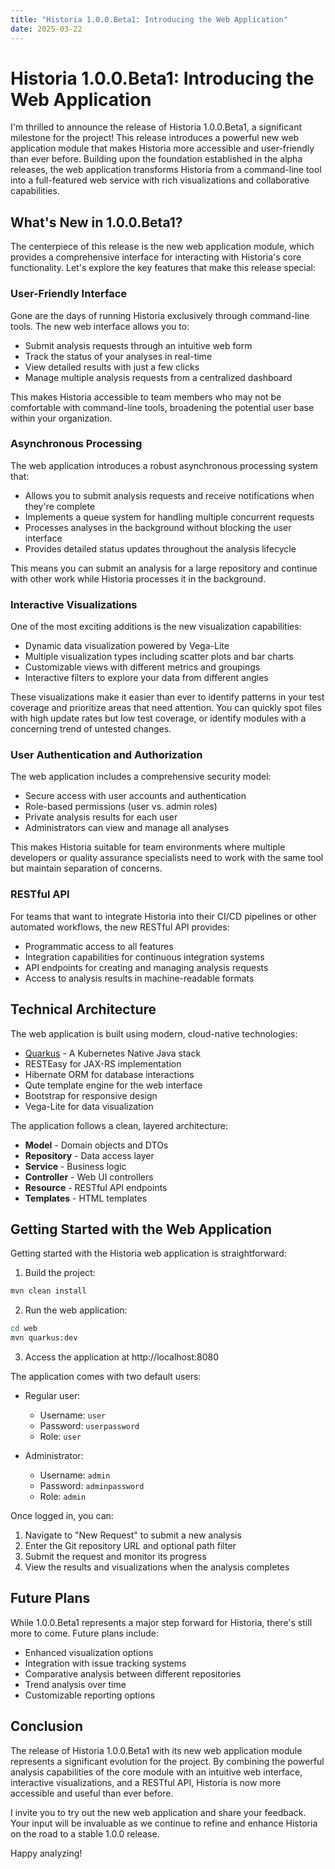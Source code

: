```yaml
---
title: "Historia 1.0.0.Beta1: Introducing the Web Application"
date: 2025-03-22
---
```


# Historia 1.0.0.Beta1: Introducing the Web Application

I'm thrilled to announce the release of Historia 1.0.0.Beta1, a significant milestone for the project! This release introduces a powerful new web application module that makes Historia more accessible and user-friendly than ever before. Building upon the foundation established in the alpha releases, the web application transforms Historia from a command-line tool into a full-featured web service with rich visualizations and collaborative capabilities.

## What's New in 1.0.0.Beta1?

The centerpiece of this release is the new web application module, which provides a comprehensive interface for interacting with Historia's core functionality. Let's explore the key features that make this release special:

### User-Friendly Interface

Gone are the days of running Historia exclusively through command-line tools. The new web interface allows you to:

- Submit analysis requests through an intuitive web form
- Track the status of your analyses in real-time
- View detailed results with just a few clicks
- Manage multiple analysis requests from a centralized dashboard

This makes Historia accessible to team members who may not be comfortable with command-line tools, broadening the potential user base within your organization.

### Asynchronous Processing

The web application introduces a robust asynchronous processing system that:

- Allows you to submit analysis requests and receive notifications when they're complete
- Implements a queue system for handling multiple concurrent requests
- Processes analyses in the background without blocking the user interface
- Provides detailed status updates throughout the analysis lifecycle

This means you can submit an analysis for a large repository and continue with other work while Historia processes it in the background.

### Interactive Visualizations

One of the most exciting additions is the new visualization capabilities:

- Dynamic data visualization powered by Vega-Lite
- Multiple visualization types including scatter plots and bar charts
- Customizable views with different metrics and groupings
- Interactive filters to explore your data from different angles

These visualizations make it easier than ever to identify patterns in your test coverage and prioritize areas that need attention. You can quickly spot files with high update rates but low test coverage, or identify modules with a concerning trend of untested changes.

### User Authentication and Authorization

The web application includes a comprehensive security model:

- Secure access with user accounts and authentication
- Role-based permissions (user vs. admin roles)
- Private analysis results for each user
- Administrators can view and manage all analyses

This makes Historia suitable for team environments where multiple developers or quality assurance specialists need to work with the same tool but maintain separation of concerns.

### RESTful API

For teams that want to integrate Historia into their CI/CD pipelines or other automated workflows, the new RESTful API provides:

- Programmatic access to all features
- Integration capabilities for continuous integration systems
- API endpoints for creating and managing analysis requests
- Access to analysis results in machine-readable formats

## Technical Architecture

The web application is built using modern, cloud-native technologies:

- [Quarkus](https://quarkus.io/) - A Kubernetes Native Java stack
- RESTEasy for JAX-RS implementation
- Hibernate ORM for database interactions
- Qute template engine for the web interface
- Bootstrap for responsive design
- Vega-Lite for data visualization

The application follows a clean, layered architecture:

- **Model** - Domain objects and DTOs
- **Repository** - Data access layer
- **Service** - Business logic
- **Controller** - Web UI controllers
- **Resource** - RESTful API endpoints
- **Templates** - HTML templates

## Getting Started with the Web Application

Getting started with the Historia web application is straightforward:

1. Build the project:

```bash
mvn clean install
```

2. Run the web application:

```bash
cd web
mvn quarkus:dev
```

3. Access the application at http://localhost:8080

The application comes with two default users:

- Regular user:
  - Username: `user`
  - Password: `userpassword`
  - Role: `user`

- Administrator:
  - Username: `admin`
  - Password: `adminpassword`
  - Role: `admin`

Once logged in, you can:

1. Navigate to "New Request" to submit a new analysis
2. Enter the Git repository URL and optional path filter
3. Submit the request and monitor its progress
4. View the results and visualizations when the analysis completes

## Future Plans

While 1.0.0.Beta1 represents a major step forward for Historia, there's still more to come. Future plans include:

- Enhanced visualization options
- Integration with issue tracking systems
- Comparative analysis between different repositories
- Trend analysis over time
- Customizable reporting options

## Conclusion

The release of Historia 1.0.0.Beta1 with its new web application module represents a significant evolution for the project. By combining the powerful analysis capabilities of the core module with an intuitive web interface, interactive visualizations, and a RESTful API, Historia is now more accessible and useful than ever before.

I invite you to try out the new web application and share your feedback. Your input will be invaluable as we continue to refine and enhance Historia on the road to a stable 1.0.0 release.

Happy analyzing!
